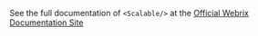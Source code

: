 See the full documentation of `<Scalable/>` at the 
[Official Webrix Documentation Site](https://webrix.amdocs.com/docs/components/scalable)